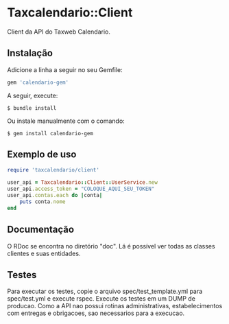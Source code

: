 # Taxcalendario::Client

Client da API do Taxweb Calendario.

## Instalação

Adicione a linha a seguir no seu Gemfile:

```ruby
gem 'calendario-gem'
```

A seguir, execute:

    $ bundle install

Ou instale manualmente com o comando:

    $ gem install calendario-gem

## Exemplo de uso

```ruby
require 'taxcalendario/client'

user_api = Taxcalendario::Client::UserService.new
user_api.access_token = "COLOQUE_AQUI_SEU_TOKEN"
user_api.contas.each do |conta|
    puts conta.nome
end
```

## Documentação

O RDoc se encontra no diretório "doc". Lá é possível ver todas as classes clientes e suas entidades.

## Testes

Para executar os testes, copie o arquivo spec/test_template.yml para spec/test.yml e execute rspec.
Execute os testes em um DUMP de producao. Como a API nao possui rotinas administrativas, estabelecimentos com entregas e obrigacoes, sao necessarios para a execucao.


